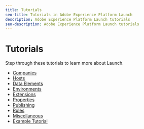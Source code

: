 ```yaml
---
title: Tutorials
seo-title: Tutorials in Adobe Experience Platform Launch
description: Adobe Experience Platform Launch tutorials
seo-description: Adobe Experience Platform Launch tutorials
---
```


# Tutorials

Step through these tutorials to learn more about Launch.

* [Companies](companies.md)
* [Hosts](hosts.md)
* [Data Elements](data-elements.md)
* [Environments](environments.md)
* [Extensions](extensions.md)
* [Properties](properties.md)
* [Publishing](publishing.md)
* [Rules](rules.md)
* [Miscellaneous](miscellaneous.md)
* [Example Tutorial](template.md)




<!--
This step-by-step guide provides all you need to know to be an active contributor to the tutorials section of our user documentation. The goal is to get as many users involved in providing example how-to content as possible. We're excited to have you contributing!

Adobe Experience Platform Launch uses the GitBook platform to display its documentation. It can be found [here](https://docs.adobelaunch.com/).

**Found a bug or issue? Submit it** [**here**](https://github.com/Adobe-Marketing-Cloud/reactor-user-docs/issues/new)**.**

Let's jump right in!

## Good Tutorial Practices

### Please keep these tips in mind while building your tutorial page

* Have a descriptive and succinct title. It's the best way for others to find exactly what they're looking for. Perhaps even include a short text description of what your tutorial aims to achieve.
* Videos and screenshots are one of the best ways to provide instruction, are highly encouraged. However, be careful that your media does not disclose any sensitive information such as passwords, tokens, or keys.
* Create your tutorial in the corresponding sections such as Publishing, Data Elements, or Other. This will help users find exactly what they're looking for.
* Feel free to reference our [example tutorial](https://docs.adobelaunch.com/contributing/template) for guidance on how to format yours.

## 1. Read Required Contributor Material

As with any project, it's best to be prepared before beginning. Read the information below to familiarize yourself with contribution policies and guidelines.

### Code Of Conduct

This project adheres to the Adobe [code of conduct](https://github.com/Adobe-Marketing-Cloud/reactor-user-docs/tree/08d765fa041ac11be27a77e312baa1ab79aa59c0/tutorials/CODE_OF_CONDUCT.md). By participating, you are expected to uphold this code. Please report unacceptable behavior to Grp-opensourceoffice@adobe.com.

### Contributor License Agreement

All third-party contributions to this project must be accompanied by a signed contributor license. This gives Adobe permission to redistribute your contributions as part of the project. Sign our [CLA](http://opensource.adobe.com/cla.html). You only need to submit an Adobe CLA one time, so if you have submitted one previously, you are probably good to go.

### Code Reviews

All submissions should come in the form of pull requests and need to be reviewed by project committers. Read [GitHub's pull request documentation](https://help.github.com/articles/about-pull-requests/) for more information on sending pull requests.

## 2. Sign the CLA (Contributor License Agreement)

In order to contribute to our documentation, you **MUST** sign the contributor license agreement, also known as the CLA. If you've signed and submitted one previously, you're good to go. Otherwise, visit [here](http://opensource.adobe.com/cla.html) to get signing.

## 3. Clone the Repository

If you're new to Github, check out their handy guides to get started: [https://guides.github.com/](https://guides.github.com/).

1. Open your terminal and navigate to the place you want to store the project.
1. Copy this command and paste it into the terminal.

   ```bash
    git clone https://github.com/Adobe-Marketing-Cloud/reactor-user-docs.git
   ```

1. Open the project in your editor.

## 4. Checkout to a New Branch

In your terminal, run:

```bash
git checkout -b [name-of-your-new-branch]
```

## 5. Create Your Content

You are now set to begin creating your tutorial page. Be sure your new file title is descriptive, succinct, and is a .md file.

```text
Good title: "creating-a-new-rule.md"
```

MD stands for markdown. If you are unfamiliar with .md files or markdown, you can learn more [here](https://guides.github.com/features/mastering-markdown/). Unfortunately, markdown does not support embedding videos. If you need to embed a video, please leave a comment in the location you would like your video with the following format:

```text
// Embed video here. Link: https://www.youtube.com/watch?v=eZBlRkF0-tolist=PLVkhvRpDxnn8aDsk9mW_wVufaOKJRK-Ls&index=2
```

We will embed the video for you in the location of your comment when your contribution is merged. A [TEMPLATE.md](template.md) file is located in the tutorials folder to help you get started.

Feel free to include some personal information about yourself. This would be a great place for a link to your github, twitter, instagram, or all of the above.

## 5. Add Your Tutorial to the SUMMARY.md

To have your tutorial show up within the documentation navigation, you'll need to add some info to the SUMMARY.md file in the root folder of reactor-user-docs.

If, for example, you create a tutorial about how to create a new rule, follow these steps:

1. Open the SUMMARY.md file.
1. In the tutorials section, create a new line under the Rules section.
1. Tab over once, and write markdown for the link. The link to the tutorial would look like this.

   `* [Create a New Rule](tutorials/create-a-new-rule.md)`

The text between the brackets is how the name of your tutorial will show up in the navigation. Between the parenthesis is the path to your tutorial. The path will always be `tutorials/name-of-your-tutorial-file`. Be sure to include the asterisk.

## 6. Create a New Pull Request

Once you've finished with your tutorial and are happy with the changes, it's time for a pull request! This is basically a request to have your changes added to the live site. It's important to note that any changes outisde of your new tutorial files will **not** be accepted.

1. Open your terminal and navigate to the reactor-user-docs project.
1. Enter

   ```bash
    git add .
   ```

   then

   ```bash
    git commit -m "New tutorial"
   ```

   then

   ```bash
    git push origin [name-of-your-branch]
   ```

1. Return to [https://github.com/Adobe-Marketing-Cloud/reactor-user-docs](https://github.com/Adobe-Marketing-Cloud/reactor-user-docs). There should now be a green button that says "Create pull request." If there's not, click on the gray button that says "New pull request." You may choose to leave a comment, then click "Create pull request." You may be asked to make changes after your pull request is reviewed. After those changes are made, repeat the steps 1-4 under "Create a New Pull Request." Once everything is satisfactory, your pull request will be merged into the master branch.

   _\*Please note that there will be no expectations on how long it will take for your contribution to be approved and merged._

-->
